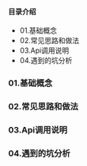 #### 目录介绍
- 01.基础概念
- 02.常见思路和做法
- 03.Api调用说明
- 04.遇到的坑分析



### 01.基础概念


### 02.常见思路和做法


### 03.Api调用说明



### 04.遇到的坑分析






